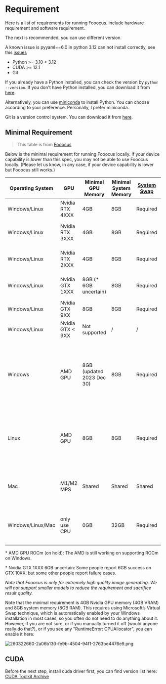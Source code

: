 # Requirement

Here is a list of requirements for running Fooocus. include hardware requirement and software requirement.

The next is recommended, you can use different version.

A known issue is pyyaml==6.0 in python 3.12 can not install correctly, see this [issues](https://github.com/mrhan1993/FooocusAPI/issues/21) 

- Python >= 3.10 < 3.12
- CUDA >= 12.1
- Git

If you already have a Python installed, you can check the version by `python --version`.
If you don't have Python installed, you can download it from [here](https://www.python.org/downloads/).

Alternatively, you can use [miniconda](https://docs.anaconda.com/miniconda/) to install Python. You can choose according to your preference. Personally, I prefer miniconda.

Git is a version control system. You can download it from [here](https://git-scm.com/downloads).

## Minimal Requirement

> This table is from [Fooocus](https://github.com/lllyasviel/Fooocus)

Below is the minimal requirement for running Fooocus locally. If your device capability is lower than this spec, you may not be able to use Fooocus locally. (Please let us know, in any case, if your device capability is lower but Fooocus still works.)

| Operating System  | GPU                          | Minimal GPU Memory           | Minimal System Memory     | [System Swap](troubleshoot.md) | Note                                                                       |
|-------------------|------------------------------|------------------------------|---------------------------|--------------------------------|----------------------------------------------------------------------------|
| Windows/Linux     | Nvidia RTX 4XXX              | 4GB                          | 8GB                       | Required                       | fastest                                                                    |
| Windows/Linux     | Nvidia RTX 3XXX              | 4GB                          | 8GB                       | Required                       | usually faster than RTX 2XXX                                               |
| Windows/Linux     | Nvidia RTX 2XXX              | 4GB                          | 8GB                       | Required                       | usually faster than GTX 1XXX                                               |
| Windows/Linux     | Nvidia GTX 1XXX              | 8GB (&ast; 6GB uncertain)    | 8GB                       | Required                       | only marginally faster than CPU                                            |
| Windows/Linux     | Nvidia GTX 9XX               | 8GB                          | 8GB                       | Required                       | faster or slower than CPU                                                  |
| Windows/Linux     | Nvidia GTX < 9XX             | Not supported                | /                         | /                              | /                                                                          |
| Windows           | AMD GPU                      | 8GB    (updated 2023 Dec 30) | 8GB                       | Required                       | via DirectML (&ast; ROCm is on hold), about 3x slower than Nvidia RTX 3XXX |
| Linux             | AMD GPU                      | 8GB                          | 8GB                       | Required                       | via ROCm, about 1.5x slower than Nvidia RTX 3XXX                           |
| Mac               | M1/M2 MPS                    | Shared                       | Shared                    | Shared                         | about 9x slower than Nvidia RTX 3XXX                                       |
| Windows/Linux/Mac | only use CPU                 | 0GB                          | 32GB                      | Required                       | about 17x slower than Nvidia RTX 3XXX                                      |

&ast; AMD GPU ROCm (on hold): The AMD is still working on supporting ROCm on Windows.

&ast; Nvidia GTX 1XXX 6GB uncertain: Some people report 6GB success on GTX 10XX, but some other people report failure cases.

*Note that Fooocus is only for extremely high quality image generating. We will not support smaller models to reduce the requirement and sacrifice result quality.*

Note that the minimal requirement is 4GB Nvidia GPU memory (4GB VRAM) and 8GB system memory (8GB RAM). This requires using Microsoft’s Virtual Swap technique, which is automatically enabled by your Windows installation in most cases, so you
often do not need to do anything about it. However, if you are not sure, or if you manually turned it off (would anyone really do that?), or if you see any "RuntimeError: CPUAllocator", you can enable it here:

![260322660-2a06b130-fe9b-4504-94f1-2763be4476e9.png](260322660-2a06b130-fe9b-4504-94f1-2763be4476e9.png)

## CUDA

Before the next step, install cuda driver first, you can find version list here: [CUDA Toolkit Archive](https://developer.nvidia.com/cuda-toolkit-archive)
